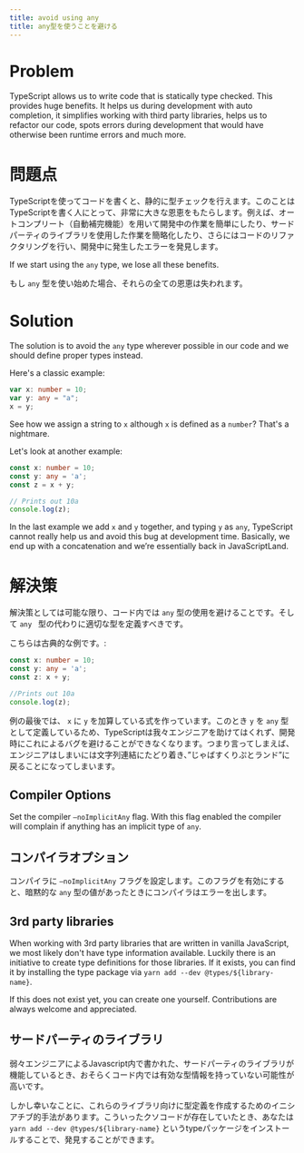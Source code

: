 ```yaml
---
title: avoid using any
title: any型を使うことを避ける
---
```


# Problem

TypeScript allows us to write code that is statically type checked. This provides huge benefits. It helps us during development with auto completion, it simplifies working with third party libraries, helps us to refactor our code, spots errors during development that would have otherwise been runtime errors and much more.

# 問題点
TypeScriptを使ってコードを書くと、静的に型チェックを行えます。このことはTypeScriptを書く人にとって、非常に大きな恩恵をもたらします。例えば、オートコンプリート（自動補完機能）を用いて開発中の作業を簡単にしたり、サードパーティのライブラリを使用した作業を簡略化したり、さらにはコードのリファクタリングを行い、開発中に発生したエラーを発見します。


If we start using the `any` type, we lose all these benefits.

もし `any` 型を使い始めた場合、それらの全ての恩恵は失われます。

# Solution

The solution is to avoid the `any` type wherever possible in our code and we should define proper types instead.

Here's a classic example:

```ts
var x: number = 10;
var y: any = "a";
x = y;
```

See how we assign a string to `x` although `x` is defined as a `number`? That's a nightmare.

Let's look at another example:

```ts
const x: number = 10;
const y: any = 'a';
const z = x + y;

// Prints out 10a
console.log(z);
```

In the last example we add `x` and `y` together, and typing `y` as `any`, TypeScript cannot really help us and avoid this bug at development time. Basically, we end up with a concatenation and we’re essentially back in JavaScriptLand.

# 解決策

解決策としては可能な限り、コード内では `any` 型の使用を避けることです。そして `any ` 型の代わりに適切な型を定義すべきです。

こちらは古典的な例です。:

```ts
const x: number = 10;
const y: any = 'a';
const z: x + y;

//Prints out 10a
console.log(z);

```
例の最後では、 `x` に `y` を加算している式を作っています。このとき `y` を `any`  型として定義しているため、TypeScriptは我々エンジニアを助けてはくれず、開発時にこれによるバグを避けることができなくなります。つまり言ってしまえば、エンジニアはしまいには文字列連結にたどり着き、”じゃばすくりぷとランド”に戻ることになってしまいます。



## Compiler Options

Set the compiler `–noImplicitAny` flag. With this flag enabled the compiler will complain if anything has an implicit type of `any`.


## コンパイラオプション

コンパイラに `–noImplicitAny` フラグを設定します。このフラグを有効にすると、暗黙的な `any` 型の値があったときにコンパイラはエラーを出します。

## 3rd party libraries

When working with 3rd party libraries that are written in vanilla JavaScript, we most likely don't have type information available. Luckily there is an initiative to create type definitions for those libraries. If it exists, you can find it by installing the type package via `yarn add --dev @types/${library-name}`.

If this does not exist yet, you can create one yourself. Contributions are always welcome and appreciated.

## サードパーティのライブラリ

弱々エンジニアによるJavascript内で書かれた、サードパーティのライブラリが機能しているとき、おそらくコード内では有効な型情報を持っていない可能性が高いです。

しかし幸いなことに、これらのライブラリ向けに型定義を作成するためのイニシアチブ的手法があります。こういったクソコードが存在していたとき、あなたは `yarn add --dev @types/${library-name}` というtypeパッケージをインストールすることで、発見することができます。